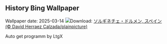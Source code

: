## History Bing Wallpaper
Wallpaper date: 2025-03-14
![](https://www.bing.com/th?id=OHR.BasqueDolmen_JA-JP6281411037_UHD.jpg&w=1000)Download: [ソルギネチェ・ドルメン, スペイン (© David Herraez Calzada/plainpicture)](https://www.bing.com/th?id=OHR.BasqueDolmen_JA-JP6281411037_UHD.jpg)

Auto get programm by LtgX
